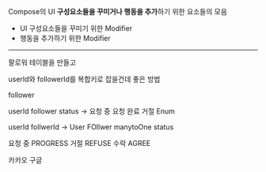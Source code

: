 
Compose의 UI **구성요소들을 꾸미거나 행동을 추가**하기 위한 요소들의 모음 

- UI 구성요소들을 꾸미기 위한 Modifier
- 행동을 추가하기 위한 Modifier

---

팔로워 테이블을 만들고

userId와 followerId를 복합키로 잡을건데 좋은 방법

follower 

userId
follower
status  -> 요청 중 요청 완료 거절 Enum 

userId 
follwerId -> User FOllwer manytoOne 
status  

요청 중 PROGRESS
거절 REFUSE
수락 AGREE


카카오 구글 
